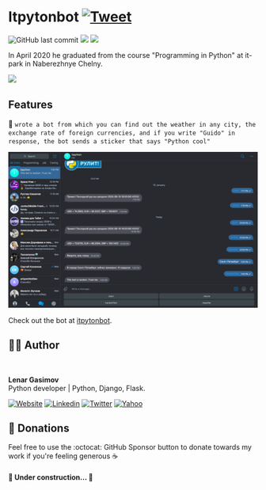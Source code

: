 # Itpytonbot [![Tweet](https://img.shields.io/twitter/url/http/shields.io.svg?style=social)](https://twitter.com/intent/tweet?&url=https://github.com/lenargasimov/stickerbot&via=lenargasimov&hashtags=python,bot,telegram,developers)

![GitHub last commit](https://img.shields.io/github/last-commit/lenargasimov/stickerbot?style=plastic)
![](https://img.shields.io/github/forks/lenargasimov/stickerbot.svg)
![](https://img.shields.io/github/stars/lenargasimov/stickerbot.svg)

In April 2020 he graduated from the course "Programming in Python" at it-park in Naberezhnye Chelny.

![](https://media.giphy.com/media/TRklv98Fvo0Tu/giphy.gif)

## Features

🔮 `wrote a bot from which you can find out the weather in any city, the exchange rate of foreign currencies, and if
you write "Guido" in response, the bot sends a sticker that says "Python cool"`

![bot](bot.png)

Check out the bot at [itpytonbot](https://t.me/itpytonbot).

## 👨‍💻 Author

<img style="border-radius: 50%" src="https://github.com/lenargasimov.png" width="100px;" alt=""/>
<br>
  
<p>
<b>Lenar Gasimov</b><br>Python developer | Python, Django, Flask.</p>
    
[![Website](https://img.shields.io/badge/Website/Blog-black?&style=for-the-badge&logo=website&logoColor=white)](https://lenargasimov.dev)
[![Linkedin](https://img.shields.io/badge/linkedin-%230077B5.svg?&style=for-the-badge&logo=linkedin&logoColor=white)](https://www.linkedin.com/in/lenargasimov)
[![Twitter](https://img.shields.io/badge/Twitter-1DA1F2?style=for-the-badge&logo=twitter&logoColor=white)](https://twitter.com/lenargasimov)
[![Yahoo](https://img.shields.io/badge/Yahoo-720e9e?style=for-the-badge&logo=yahoo&logoColor=white)](mailto:lenargasimov@yahoo.com)

## 💸 Donations

Feel free to use the :octocat: GitHub Sponsor button to donate towards my work if you're feeling generous ☕️


#### 🚧 Under construction... 🚧